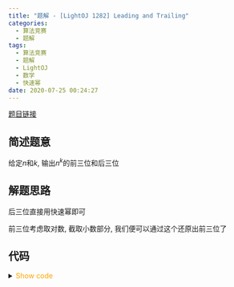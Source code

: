 ```yaml
---
title: "题解 - [LightOJ 1282] Leading and Trailing"
categories:
  - 算法竞赛
  - 题解
tags:
  - 算法竞赛
  - 题解
  - LightOJ
  - 数学
  - 快速幂
date: 2020-07-25 00:24:27
---
```


[题目链接](https://vjudge.net/problem/LightOJ-1282/origin)

<!-- more -->

## 简述题意

给定$n$和$k$, 输出$n^k$的前三位和后三位

## 解题思路

后三位直接用快速幂即可

前三位考虑取对数, 截取小数部分, 我们便可以通过这个还原出前三位了

## 代码

<details>
<summary><font color='orange'>Show code</font></summary>

{% icodeweb cpa_cpp title:LightOJ_1282 LightOJ/1282/0.cpp %}

</details>
